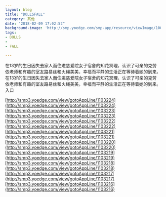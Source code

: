 ```yaml
---
layout: blog
title: "DOLLSFALL"
category: 其他
date: "2018-02-09 17:02:52"
background-image: 'http://smp.yoedge.com/smp-app/resource/viewImage/1003486appline.png'
tags:
- DOLLS
-  
- FALL

---
```

在13岁的生日因失去家人而住进慈爱院女子宿舍的知花冥理，认识了可亲的克劳依老师和有趣的室友路易丝和火绳美美，幸福而平静的生活正在等待着她的到来。
在13岁的生日因失去家人而住进慈爱院女子宿舍的知花冥理，认识了可亲的克劳依老师和有趣的室友路易丝和火绳美美，幸福而平静的生活正在等待着她的到来。
入口

[http://smp3.yoedge.com/view/gotoAppLine/1103224](http://smp3.yoedge.com/view/gotoAppLine/1103224)
[http://smp3.yoedge.com/view/gotoAppLine/1103223](http://smp3.yoedge.com/view/gotoAppLine/1103223)
[http://smp3.yoedge.com/view/gotoAppLine/1103222](http://smp3.yoedge.com/view/gotoAppLine/1103222)
[http://smp3.yoedge.com/view/gotoAppLine/1103221](http://smp3.yoedge.com/view/gotoAppLine/1103221)
[http://smp3.yoedge.com/view/gotoAppLine/1103220](http://smp3.yoedge.com/view/gotoAppLine/1103220)
[http://smp3.yoedge.com/view/gotoAppLine/1103219](http://smp3.yoedge.com/view/gotoAppLine/1103219)
[http://smp3.yoedge.com/view/gotoAppLine/1103218](http://smp3.yoedge.com/view/gotoAppLine/1103218)
[http://smp3.yoedge.com/view/gotoAppLine/1103217](http://smp3.yoedge.com/view/gotoAppLine/1103217)
[http://smp3.yoedge.com/view/gotoAppLine/1103216](http://smp3.yoedge.com/view/gotoAppLine/1103216)

        
